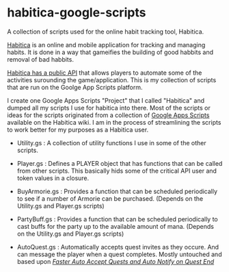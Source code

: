 # habitica-google-scripts
A collection of scripts used for the online habit tracking tool, Habitica.

[Habitica](https://habitica.com/) is an online and mobile application for tracking and managing habits.  It is done in a way that gameifies the building of good habbits and removal of bad habbits.

[Habitica has a public API](https://habitica.com/apidoc/) that allows players to automate some of the activities surounding the game/application.  This is my collection of scripts that are run on the Goolge App Scripts platform.

I create one Google Apps Scripts "Project" that I called "Habitica" and dumped all my scripts I use for habitica into there.  Most of the scripts or ideas for the scripts originated from a collection of [Google Apps Scripts](https://habitica.fandom.com/wiki/Google_Apps_Script) available on the Habitica wiki. I am in the process of streamlining the scripts to work better for my purposes as a Habitica user.


- Utility.gs : A collection of utility functions I use in some of the other scripts.
- Player.gs : Defines a PLAYER object that has functions that can be called from other scripts.  This basically hids some of the critical API user and token values in a closure.
- BuyArmorie.gs : Provides a function that can be scheduled periodically to see if a number of Armorie can be purchased. (Depends on the Utility.gs and Player.gs scripts)
- PartyBuff.gs : Provides a function that can be scheduled periodically to cast buffs for the party up to the available amount of mana. (Depends on the Utility.gs and Player.gs scripts)

- AutoQuest.gs : Automatically accepts quest invites as they occure.  And can message the player when a quest completes.  Mostly untouched and based upon [_Faster Auto Accept Quests and Auto Notify on Quest End_](https://raw.githubusercontent.com/elrgarcia/Habitica-Faster-Auto-Accept-Quests-and-Auto-Notify-on-Quest-End/master/Code.txt)
